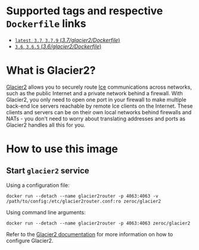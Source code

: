 # Supported tags and respective `Dockerfile` links

- [`latest`, `3.7`, `3.7.9` (*3.7/glacier2/Dockerfile*)](https://github.com/zeroc-ice/ice-dockerfiles/blob/master/3.7/glacier2/Dockerfile)
- [`3.6`, `3.6.5` (*3.6/glacier2/Dockerfile*)](https://github.com/zeroc-ice/ice-dockerfiles/blob/master/3.6/glacier2/Dockerfile)

# What is Glacier2?

[Glacier2](https://zeroc.com/products/ice/services/glacier2) allows you to securely route [Ice](https://zeroc.com) communications across networks, such as the public Internet and a private network behind a firewall. With Glacier2, you only need to open one port in your firewall to make multiple back-end Ice servers reachable by remote Ice clients on the Internet. These clients and servers can be on their own local networks behind firewalls and NATs - you don't need to worry about translating addresses and ports as Glacier2 handles all this for you.

# How to use this image

## Start `glacier2` service

Using a configuration file:

```shell
docker run --detach --name glacier2router -p 4063:4063 -v /path/to/config:/etc/glacier2router.conf:ro zeroc/glacier2
```

Using command line arguments:

```shell
docker run --detach --name glacier2router -p 4063:4063 zeroc/glacier2
```

Refer to the  [Glacier2 documentation](https://doc.zeroc.com/display/Ice/Glacier2) for more information on how to configure Glacier2.

